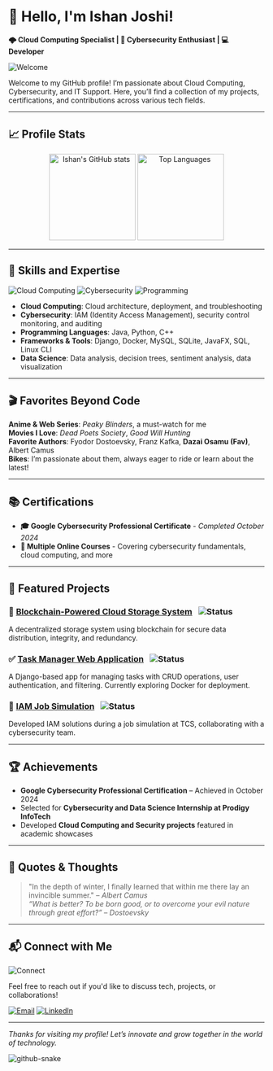 # 👋 Hello, I'm Ishan Joshi!

**🌩️ Cloud Computing Specialist | 🔐 Cybersecurity Enthusiast | 💻 Developer**

![Welcome](https://media.giphy.com/media/xT9IgzoKnwFNmISR8I/giphy.gif)

Welcome to my GitHub profile! I’m passionate about Cloud Computing, Cybersecurity, and IT Support. Here, you’ll find a collection of my projects, certifications, and contributions across various tech fields.

---

## 📈 **Profile Stats**


<div align="center">
  <img height="170" src="https://github-readme-stats.vercel.app/api?username=Dragonix230&show_icons=true&theme=radical&include_all_commits=true&count_private=true" alt="Ishan's GitHub stats" />
  <img height="170" src="https://github-readme-stats.vercel.app/api/top-langs/?username=Dragonix230&layout=compact&langs_count=8&theme=radical" alt="Top Languages" />
</div>

---

## 🔧 **Skills and Expertise**

![Cloud Computing](https://img.shields.io/badge/Cloud-Computing-blue) ![Cybersecurity](https://img.shields.io/badge/Cybersecurity-red) ![Programming](https://img.shields.io/badge/Programming-Java%20%7C%20Python%20%7C%20C%2B%2B-yellow)

- **Cloud Computing**: Cloud architecture, deployment, and troubleshooting
- **Cybersecurity**: IAM (Identity Access Management), security control monitoring, and auditing
- **Programming Languages**: Java, Python, C++
- **Frameworks & Tools**: Django, Docker, MySQL, SQLite, JavaFX, SQL, Linux CLI
- **Data Science**: Data analysis, decision trees, sentiment analysis, data visualization

---

## 🎬 **Favorites Beyond Code**

**Anime & Web Series**: *Peaky Blinders*, a must-watch for me  
**Movies I Love**: *Dead Poets Society*, *Good Will Hunting*  
**Favorite Authors**: Fyodor Dostoevsky, Franz Kafka, **Dazai Osamu (Fav)**, Albert Camus  
**Bikes**: I’m passionate about them, always eager to ride or learn about the latest!

---

## 📚 **Certifications**
- **🎓 Google Cybersecurity Professional Certificate** - *Completed October 2024*
- **📝 Multiple Online Courses** - Covering cybersecurity fundamentals, cloud computing, and more

---

## 🌟 **Featured Projects**

### 🚀 [Blockchain-Powered Cloud Storage System](#) &ensp;![Status](https://img.shields.io/badge/Status-In_Progress-brightgreen)
A decentralized storage system using blockchain for secure data distribution, integrity, and redundancy.

### ✅ [Task Manager Web Application](#) &ensp;![Status](https://img.shields.io/badge/Status-Completed-blue)
A Django-based app for managing tasks with CRUD operations, user authentication, and filtering. Currently exploring Docker for deployment.

### 🔐 [IAM Job Simulation](#) &ensp;![Status](https://img.shields.io/badge/Status-Completed-blue)
Developed IAM solutions during a job simulation at TCS, collaborating with a cybersecurity team.

---

## 🏆 **Achievements**
- **Google Cybersecurity Professional Certification** – Achieved in October 2024
- Selected for **Cybersecurity and Data Science Internship at Prodigy InfoTech**
- Developed **Cloud Computing and Security projects** featured in academic showcases

---

## 🖤 **Quotes & Thoughts**

> "In the depth of winter, I finally learned that within me there lay an invincible summer." – *Albert Camus*  
> *“What is better? To be born good, or to overcome your evil nature through great effort?” – Dostoevsky*

---

## 📬 **Connect with Me**

![Connect](https://media.giphy.com/media/jQmVFyp7o2q524uwdu/giphy.gif)

Feel free to reach out if you'd like to discuss tech, projects, or collaborations!

[![Email](https://img.shields.io/badge/Email-D14836?style=for-the-badge&logo=gmail&logoColor=white)](mailto:jishan2305@gmail.com)
[![LinkedIn](https://img.shields.io/badge/LinkedIn-0077B5?style=for-the-badge&logo=linkedin&logoColor=white)](https://www.linkedin.com/in/ishan-joshi-3351a1288/)

---

*Thanks for visiting my profile! Let’s innovate and grow together in the world of technology.*




<picture>
  <source media="(prefers-color-scheme: dark)" srcset="https://raw.githubusercontent.com/dragonix230/dragonix230/output/github-snake-dark.svg" />
  <source media="(prefers-color-scheme: light)" srcset="https://raw.githubusercontent.com/dragonix230/dragonix230/output/github-snake.svg" />
  <img alt="github-snake" src="https://raw.githubusercontent.com/tobiasmeyhoefer/tobiasmeyhoefer/output/github-snake.svg" />
</picture>

